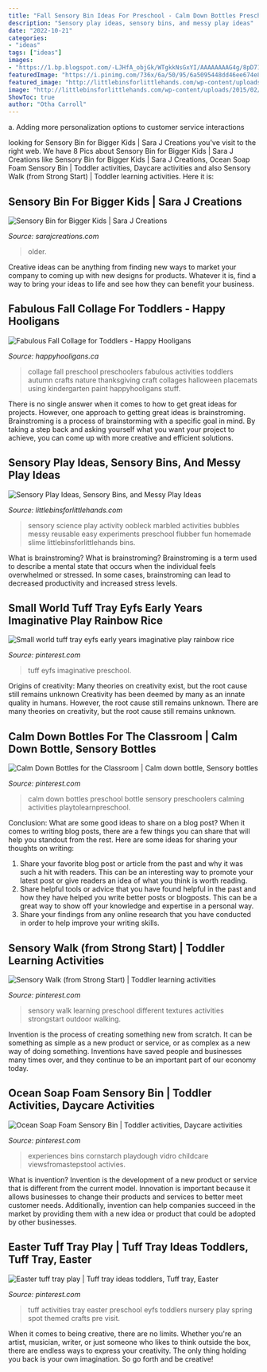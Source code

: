 ```yaml
---
title: "Fall Sensory Bin Ideas For Preschool - Calm Down Bottles Preschool Bottle Sensory Preschoolers Calming Activities Playtolearnpreschool"
description: "Sensory play ideas, sensory bins, and messy play ideas"
date: "2022-10-21"
categories:
- "ideas"
tags: ["ideas"]
images:
- "https://1.bp.blogspot.com/-LJHfA_objGk/WTgkkNsGxYI/AAAAAAAAG4g/8pD71ToK9gkhMaM7XY1KJcRQ2YoO491iQCEw/s1600/Slide8.JPG"
featuredImage: "https://i.pinimg.com/736x/6a/50/95/6a5095448dd46ee674e875b7c888aa88.jpg"
featured_image: "http://littlebinsforlittlehands.com/wp-content/uploads/2015/02/Marbled-Oobleck-Science-Art-Sensory-Play-Activity.jpg"
image: "http://littlebinsforlittlehands.com/wp-content/uploads/2015/02/Marbled-Oobleck-Science-Art-Sensory-Play-Activity.jpg"
ShowToc: true
author: "Otha Carroll"
---
```



a. Adding more personalization options to customer service interactions 

	

		
looking for Sensory Bin for Bigger Kids | Sara J Creations you've visit to the right web. We have 8 Pics about Sensory Bin for Bigger Kids | Sara J Creations like Sensory Bin for Bigger Kids | Sara J Creations, Ocean Soap Foam Sensory Bin | Toddler activities, Daycare activities and also Sensory Walk (from Strong Start) | Toddler learning activities. Here it is:
		
    
## Sensory Bin For Bigger Kids | Sara J Creations

<img loading=lazy src="https://1.bp.blogspot.com/-LJHfA_objGk/WTgkkNsGxYI/AAAAAAAAG4g/8pD71ToK9gkhMaM7XY1KJcRQ2YoO491iQCEw/s1600/Slide8.JPG" onerror="this.onerror=null;this.src='https://tse1.mm.bing.net/th?id=OIP.p9HOaXDa4RaNWgcT0Q79aQHaM4&amp;pid=15.1';" alt="Sensory Bin for Bigger Kids | Sara J Creations">

_Source: sarajcreations.com_

>older. 

	

Creative ideas can be anything from finding new ways to market your company to coming up with new designs for products. Whatever it is, find a way to bring your ideas to life and see how they can benefit your business.

    
## Fabulous Fall Collage For Toddlers - Happy Hooligans

<img loading=lazy src="https://happyhooligans.ca/wp-content/uploads/2011/09/Fabulous-Fall-Collage-for-Toddlers-and-Preschoolers.jpg" onerror="this.onerror=null;this.src='https://tse2.mm.bing.net/th?id=OIP.m3pWBrBBCQAkTsUYCwz-TAHaLH&amp;pid=15.1';" alt="Fabulous Fall Collage for Toddlers - Happy Hooligans">

_Source: happyhooligans.ca_

>collage fall preschool preschoolers fabulous activities toddlers autumn crafts nature thanksgiving craft collages halloween placemats using kindergarten paint happyhooligans stuff. 

	

There is no single answer when it comes to how to get great ideas for projects. However, one approach to getting great ideas is brainstroming. Brainstroming is a process of brainstorming with a specific goal in mind. By taking a step back and asking yourself what you want your project to achieve, you can come up with more creative and efficient solutions.

    
## Sensory Play Ideas, Sensory Bins, And Messy Play Ideas

<img loading=lazy src="http://littlebinsforlittlehands.com/wp-content/uploads/2015/02/Marbled-Oobleck-Science-Art-Sensory-Play-Activity.jpg" onerror="this.onerror=null;this.src='https://tse4.mm.bing.net/th?id=OIP.JjWWHYCGyR6YFXSmEpvx_gHaNv&amp;pid=15.1';" alt="Sensory Play Ideas, Sensory Bins, and Messy Play Ideas">

_Source: littlebinsforlittlehands.com_

>sensory science play activity oobleck marbled activities bubbles messy reusable easy experiments preschool flubber fun homemade slime littlebinsforlittlehands bins. 

	

What is brainstroming?
What is brainstroming? Brainstroming is a term used to describe a mental state that occurs when the individual feels overwhelmed or stressed. In some cases, brainstroming can lead to decreased productivity and increased stress levels.

    
## Small World Tuff Tray Eyfs Early Years Imaginative Play Rainbow Rice

<img loading=lazy src="https://i.pinimg.com/736x/c2/92/60/c29260f6a66633be0b1c41b2c1a8f0ad.jpg" onerror="this.onerror=null;this.src='https://tse4.mm.bing.net/th?id=OIP.VhVx3FPavjp0UHcjKtG8xwHaJ3&amp;pid=15.1';" alt="Small world tuff tray eyfs early years imaginative play rainbow rice">

_Source: pinterest.com_

>tuff eyfs imaginative preschool. 

	

Origins of creativity: Many theories on creativity exist, but the root cause still remains unknown
Creativity has been deemed by many as an innate quality in humans. However, the root cause still remains unknown. There are many theories on creativity, but the root cause still remains unknown.

    
## Calm Down Bottles For The Classroom | Calm Down Bottle, Sensory Bottles

<img loading=lazy src="https://i.pinimg.com/736x/4e/c7/a8/4ec7a82f46ded8123db3155542d88407.jpg" onerror="this.onerror=null;this.src='https://tse1.mm.bing.net/th?id=OIP.wINd_rB-ONaZM_eCKonbLwHaLG&amp;pid=15.1';" alt="Calm Down Bottles for the Classroom | Calm down bottle, Sensory bottles">

_Source: pinterest.com_

>calm down bottles preschool bottle sensory preschoolers calming activities playtolearnpreschool. 

	

Conclusion: What are some good ideas to share on a blog post?
When it comes to writing blog posts, there are a few things you can share that will help you standout from the rest. Here are some ideas for sharing your thoughts on writing:
1. Share your favorite blog post or article from the past and why it was such a hit with readers. This can be an interesting way to promote your latest post or give readers an idea of what you think is worth reading. 
2. Share helpful tools or advice that you have found helpful in the past and how they have helped you write better posts or blogposts. This can be a great way to show off your knowledge and expertise in a personal way. 
3. Share your findings from any online research that you have conducted in order to help improve your writing skills.

    
## Sensory Walk (from Strong Start) | Toddler Learning Activities

<img loading=lazy src="https://i.pinimg.com/736x/6a/50/95/6a5095448dd46ee674e875b7c888aa88.jpg" onerror="this.onerror=null;this.src='https://tse4.mm.bing.net/th?id=OIP.TrcbEg4zmWrm-1Igw7y40wAAAA&amp;pid=15.1';" alt="Sensory Walk (from Strong Start) | Toddler learning activities">

_Source: pinterest.com_

>sensory walk learning preschool different textures activities strongstart outdoor walking. 

	

Invention is the process of creating something new from scratch. It can be something as simple as a new product or service, or as complex as a new way of doing something. Inventions have saved people and businesses many times over, and they continue to be an important part of our economy today.

    
## Ocean Soap Foam Sensory Bin | Toddler Activities, Daycare Activities

<img loading=lazy src="https://i.pinimg.com/736x/05/91/a8/0591a8fdeed080f2143dcf132abf6434.jpg" onerror="this.onerror=null;this.src='https://tse2.mm.bing.net/th?id=OIP.kZ1qRkSzy0Jkk-EoSY-MEwHaNK&amp;pid=15.1';" alt="Ocean Soap Foam Sensory Bin | Toddler activities, Daycare activities">

_Source: pinterest.com_

>experiences bins cornstarch playdough vidro childcare viewsfromastepstool activies. 

	

What is invention?
Invention is the development of a new product or service that is different from the current model. Innovation is important because it allows businesses to change their products and services to better meet customer needs. Additionally, invention can help companies succeed in the market by providing them with a new idea or product that could be adopted by other businesses.

    
## Easter Tuff Tray Play | Tuff Tray Ideas Toddlers, Tuff Tray, Easter

<img loading=lazy src="https://i.pinimg.com/736x/f0/34/d2/f034d20d9d1cc52e53d1373224f3d651.jpg" onerror="this.onerror=null;this.src='https://tse3.mm.bing.net/th?id=OIP.Gfo2wiQ0e89bBT7EbMJotwHaJ3&amp;pid=15.1';" alt="Easter tuff tray play | Tuff tray ideas toddlers, Tuff tray, Easter">

_Source: pinterest.com_

>tuff activities tray easter preschool eyfs toddlers nursery play spring spot themed crafts pre visit. 

	

When it comes to being creative, there are no limits. Whether you're an artist, musician, writer, or just someone who likes to think outside the box, there are endless ways to express your creativity. The only thing holding you back is your own imagination. So go forth and be creative!


